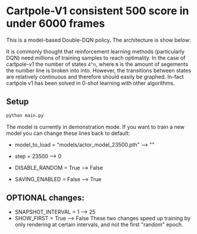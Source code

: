 # Cartpole-V1 consistent 500 score in under 6000 frames

This is a model-based Double-DQN policy. The architecture is show below:


It is commonly thought that reinforcement learning methods (particularly DQN) need millions of training samples to reach optimality.
In the case of cartpole-v1 the number of states `4^n`, where `N` is the amount of segements the number line is broken into into. However, the transitions between states are relatively continuous and therefore should easily be graphed. In-fact cartpole v1 has been solved in 0-shot learning with other algorithms.

## Setup

```python
python main.py
```

The model is currently in demonstration mode. If you want to train a new model you can change these lines back to default:

- model_to_load = "models/actor_model_23500.pth" --> ""

- step = 23500 --> 0

- DISABLE_RANDOM = True --> False

- SAVING_ENABLED = False --> True


## OPTIONAL changes:
- SNAPSHOT_INTERVAL = 1 --> 25
- SHOW_FIRST = True --> False
These two changes speed up training by only rendering at certain intervals, and not the first "random" epoch.

